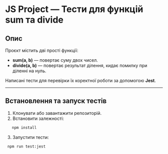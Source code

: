 # JS Project — Тести для функцій sum та divide

## Опис

Проєкт містить дві прості функції:

- **sum(a, b)** — повертає суму двох чисел.
- **divide(a, b)** — повертає результат ділення, кидає помилку при діленні на нуль.

Написані тести для перевірки їх коректної роботи за допомогою **Jest**.

---

## Встановлення та запуск тестів

1. Клонувати або завантажити репозиторій.
2. Встановити залежності:

```bash
   npm install
```

3. Запустити тести:

```bash
 npm run test:jest
```
